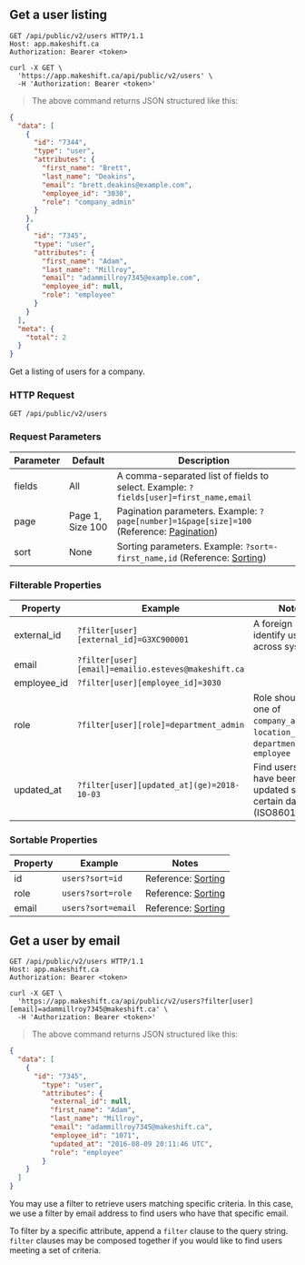 ## Get a user listing

```http
GET /api/public/v2/users HTTP/1.1
Host: app.makeshift.ca
Authorization: Bearer <token>
```

```shell
curl -X GET \
  'https://app.makeshift.ca/api/public/v2/users' \
  -H 'Authorization: Bearer <token>'
```

> The above command returns JSON structured like this:

```json
{
  "data": [
    {
      "id": "7344",
      "type": "user",
      "attributes": {
        "first_name": "Brett",
        "last_name": "Deakins",
        "email": "brett.deakins@example.com",
        "employee_id": "3030",
        "role": "company_admin"
      }
    },
    {
      "id": "7345",
      "type": "user",
      "attributes": {
        "first_name": "Adam",
        "last_name": "Millroy",
        "email": "adammillroy7345@example.com",
        "employee_id": null,
        "role": "employee"
      }
    }
  ],
  "meta": {
    "total": 2
  }
}
```

Get a listing of users for a company.

### HTTP Request

`GET /api/public/v2/users`

### Request Parameters

Parameter | Default | Description
--------- | ------- | -----------
fields | All | A comma-separated list of fields to select. Example: `?fields[user]=first_name,email`
page | Page 1, Size 100 | Pagination parameters. Example: `?page[number]=1&page[size]=100` (Reference: <a href='#pagination'>Pagination</a>)
sort | None | Sorting parameters. Example: `?sort=-first_name,id` (Reference: <a href='#sorting'>Sorting</a>)

### Filterable Properties

Property | Example | Notes
-------- | ------- | -----
external_id | `?filter[user][external_id]=G3XC900001` | A foreign key to identify users across systems
email | `?filter[user][email]=emailio.esteves@makeshift.ca` |
employee_id | `?filter[user][employee_id]=3030` |
role | `?filter[user][role]=department_admin` | Role should be one of `company_admin`, `location_admin`, `department_admin`, `employee`
updated_at | `?filter[user][updated_at](ge)=2018-10-03` | Find users that have been updated since a certain date (ISO8601 format)

### Sortable Properties

Property | Example | Notes
-------- | ------- | -----
id | `users?sort=id` | Reference: <a href='#sorting'>Sorting</a>
role | `users?sort=role` | Reference: <a href='#sorting'>Sorting</a>
email | `users?sort=email` | Reference: <a href='#sorting'>Sorting</a>

## Get a user by email

```http
GET /api/public/v2/users HTTP/1.1
Host: app.makeshift.ca
Authorization: Bearer <token>
```

```shell
curl -X GET \
  'https://app.makeshift.ca/api/public/v2/users?filter[user][email]=adammillroy7345@makeshift.ca' \
  -H 'Authorization: Bearer <token>'
```

> The above command returns JSON structured like this:

```json
{
  "data": [
    {
      "id": "7345",
        "type": "user",
        "attributes": {
          "external_id": null,
          "first_name": "Adam",
          "last_name": "Millroy",
          "email": "adammillroy7345@makeshift.ca",
          "employee_id": "1071",
          "updated_at": "2016-08-09 20:11:46 UTC",
          "role": "employee"
        }
    }
  ]
}
```

You may use a filter to retrieve users matching specific criteria. In this case, we use a filter by email address to find users who have that specific email.

To filter by a specific attribute, append a `filter` clause to the query string. `filter` clauses may be composed together if you would like to find users meeting a set of criteria.
